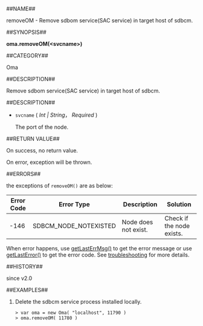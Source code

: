 
##NAME##

removeOM - Remove sdbom service(SAC service) in target host of sdbcm.

##SYNOPSIS##

**oma.removeOM(\<svcname\>)**

##CATEGORY##

Oma

##DESCRIPTION##

Remove sdbom service(SAC service) in target host of sdbcm.

##DESCRIPTION##

* `svcname` ( *Int | String*， *Required* )

	The port of the node.

##RETURN VALUE##

On success, no return value.

On error, exception will be thrown.

##ERRORS##

the exceptions of `removeOM()` are as below:

| Error Code | Error Type | Description | Solution |
| ------ | --- | ------------ | ----------- |
| -146 | SDBCM_NODE_NOTEXISTED | Node does not exist. | Check if the node exists. |

When error happens, use [getLastErrMsg()](manual/Manual/Sequoiadb_Command/Global/getLastErrMsg.md)
to get the error message or use [getLastError()](manual/Manual/Sequoiadb_Command/Global/getLastError.md)
to get the error code. See [troubleshooting](manual/FAQ/faq_sdb.md) for
more details.

##HISTORY##

since v2.0

##EXAMPLES##

1. Delete the sdbcm service process installed locally. 

	```lang-javascript
	> var oma = new Oma( "localhost", 11790 )
	> oma.removeOM( 11780 )
 	```